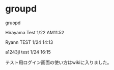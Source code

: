 groupd
======

gruopd

Hirayama Test 1/22 AM11:52

Ryann TEST 1/24 14:13

a1243jl test 1/24 16:15

テスト用ログイン画面の使い方はwikiに入りました。
